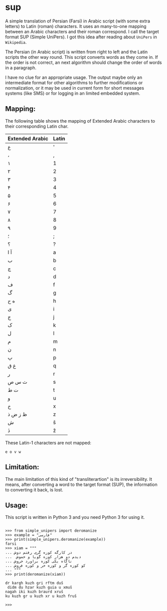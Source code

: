 sup
===

A simple translation of Persian (Farsi) in Arabic script (with some
extra letters) to Latin (roman) characters. It uses an many-to-one
mapping between an Arabic characters and their roman correspond. I call
the target format SUP (Simple UniPers). I got this idea after reading
about `UniPers` in `Wikipedia`.

The Persian (in Arabic script) is written from right to left and the
Latin scripts the other way round. This script converts words as they
come in. If the order is not correct, an next algorithm should change
the order of words in a paragraph.

I have no clue for an appropriate usage. The output maybe only an
intermediate format for other algorithms to further modifications or
normalization, or it may be used in current form for short messages
systems (like SMS) or for logging in an limited embedded system.

Mapping:
--------

The following table shows the mapping of Extended Arabic characters to
their corresponding Latin char.


Extended Arabic | Latin
----------------|------
   ع            |   '
   ،            |   ,
   ۱            |   1
   ۲            |   2
   ۳            |   3
   ۴            |   4
   ۵            |   5
   ۶            |   6
   ۷            |   7
   ۸            |   8
   ۹            |   9
   ؛            |   ;
   ؟            |   ?
   آ   ا        |   a
   ب            |   b
   چ            |   c
   د            |   d
   ف            |   f
   گ            |   g
   ه  ح         |   h
   ی            |   i
   ج            |   j
   ک            |   k
   ل            |   l
   م            |   m
   ن            |   n
   پ            |   p
   غ  ق         |   q
   ر            |   r
   ث   س   ص    |   s
   ت   ط        |   t
   و            |   u
   خ            |   x
   ظ ز  ض   ذ   |   z
   ش            |   š
   ڎ            |   ž

These Latin-1 characters are not mapped:

    e o v w 

Limitation:
-----------

The main limitation of this kind of "transliterartion" is its
irreversibility. It means, after converting a word to the target format
(SUP), the information to converting it back, is lost.


Usage:
------

This script is written in Python 3 and you need Python 3 for using it.

~~~~~

>>> from simple_unipers import deromanize
>>> example = "فارسی"
>>> print(simple_unipers.deromanize(example))
farsi
>>> xiam = """
... در کارگه کوزه گری رفتم دوش
...  دیدم دو هزار کوزه گویا و خموش
... ناگاه یکی کوزه براورد خروش
... کو کوزه گر و کوزه خر و کوزه فروش
... """
>>> print(deromanize(xiam))

dr kargh kuzh gri rftm duš
 didm du hzar kuzh guia u xmuš
nagah iki kuzh braurd xruš
ku kuzh gr u kuzh xr u kuzh fruš

>>> 

~~~~~
